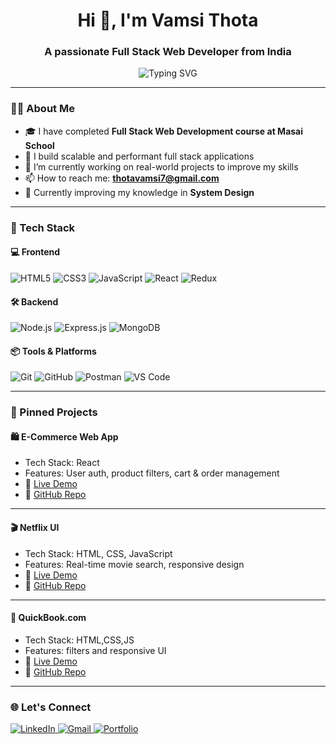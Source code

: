 <h1 align="center">Hi 👋, I'm Vamsi Thota</h1>
<h3 align="center">A passionate Full Stack Web Developer from India</h3>

<p align="center">
  <img src="https://readme-typing-svg.herokuapp.com?font=Fira+Code&duration=2000&color=00F7FF&center=true&vCenter=true&lines=Full+Stack+Web+Developer;JavaScript+%7C+React+%7C+Node.js+%7C+MongoDB;Building+Projects+%26+Solving+Problems" alt="Typing SVG" />
</p>

---

### 🧑‍💻 About Me

- 🎓 I have completed **Full Stack Web Development course at Masai School**  
- 💼 I build scalable and performant full stack applications  
- 🔭 I’m currently working on real-world projects to improve my skills  
- 📫 How to reach me: **thotavamsi7@gmail.com**  
- 🌱 Currently improving my knowledge in **System Design**

---

### 🚀 Tech Stack

#### 💻 Frontend
![HTML5](https://img.shields.io/badge/-HTML5-E34F26?style=flat&logo=html5&logoColor=white)
![CSS3](https://img.shields.io/badge/-CSS3-1572B6?style=flat&logo=css3)
![JavaScript](https://img.shields.io/badge/-JavaScript-F7DF1E?style=flat&logo=javascript&logoColor=black)
![React](https://img.shields.io/badge/-React-61DAFB?style=flat&logo=react)
![Redux](https://img.shields.io/badge/-Redux-764ABC?style=flat&logo=redux)

#### 🛠️ Backend
![Node.js](https://img.shields.io/badge/-Node.js-339933?style=flat&logo=node.js)
![Express.js](https://img.shields.io/badge/-Express.js-000000?style=flat&logo=express)
![MongoDB](https://img.shields.io/badge/-MongoDB-47A248?style=flat&logo=mongodb)


#### 📦 Tools & Platforms
![Git](https://img.shields.io/badge/-Git-F05032?style=flat&logo=git)
![GitHub](https://img.shields.io/badge/-GitHub-181717?style=flat&logo=github)
![Postman](https://img.shields.io/badge/-Postman-FF6C37?style=flat&logo=postman)
![VS Code](https://img.shields.io/badge/-VS%20Code-007ACC?style=flat&logo=visual-studio-code)

---

### 📌 Pinned Projects

#### 🛍️ **E-Commerce Web App**
- Tech Stack: React
- Features: User auth, product filters, cart & order management
- 🔗 [Live Demo](https://lucent-lokum-ab3655.netlify.app/)
- 🔗 [GitHub Repo](https://github.com/vamsithota123-jpg/E-commerce-React)

---

#### 🎬 **Netflix UI**
- Tech Stack: HTML, CSS, JavaScript
- Features: Real-time movie search, responsive design
- 🔗 [Live Demo](https://steady-sfogliatella-2d07ed.netlify.app/)
- 🔗 [GitHub Repo](https://github.com/vamsithota123-jpg/clone-netflix-repo)

---

#### 📅 **QuickBook.com**
- Tech Stack: HTML,CSS,JS
- Features:  filters and responsive UI
- 🔗 [Live Demo](https://quickbook-satya.netlify.app/)
- 🔗 [GitHub Repo](https://github.com/Satyajeet1152000/B41_WEB_016_Web-Mavericks)

---


### 🌐 Let's Connect

<p>
  <a href="https://https://www.linkedin.com/in/vamsi-thota-47114b1a4/" target="_blank">
    <img alt="LinkedIn" src="https://img.shields.io/badge/-LinkedIn-blue?style=flat&logo=linkedi" />
  </a>
  <a href="thotavamsi7@gmail.com">
    <img alt="Gmail" src="https://img.shields.io/badge/-Gmail-D14836?style=flat&logo=gmail&logoColor=white" />
  </a>
  <a href="https://https://sparkling-griffin-4e7801.netlify.app//" target="_blank">
    <img alt="Portfolio" src="https://img.shields.io/badge/-Portfolio-black?style=flat&logo=firefox&logoColor=white" />
  </a>
</p>
